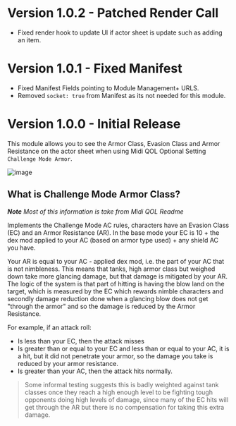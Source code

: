 # Version 1.0.2 - Patched Render Call
- Fixed render hook to update UI if actor sheet is update such as adding an item.

# Version 1.0.1 - Fixed Manifest
- Fixed Manifest Fields pointing to Module Management+ URLS.
- Removed `socket: true` from Manifest as its not needed for this module.

# Version 1.0.0 - Initial Release
This module allows you to see the Armor Class, Evasion Class and Armor Resistance on the actor sheet when using Midi QOL Optional Setting `Challenge Mode Armor`.

![image](https://user-images.githubusercontent.com/564874/152419970-d9bc3e5e-a7af-46fc-b2d0-fb22faf0fe28.png)

## What is Challenge Mode Armor Class?
***Note** Most of this information is take from Midi QOL Readme*

Implements the Challenge Mode AC rules, characters have an Evasion Class (EC) and an Armor Resistance (AR). In the base mode your EC is 10 + the dex mod applied to your AC (based on armor type used) + any shield AC you have.

Your AR is equal to your AC - applied dex mod, i.e. the part of your AC that is not nimbleness. This means that tanks, high armor class but weighed down take more glancing damage, but that damage is mitigated by your AR. The logic of the system is that part of hitting is having the blow land  on the target, which is measured by the EC which rewards nimble characters and secondly damage reduction done when a glancing blow does not get "through the armor" and so the damage is reduced by the Armor Resistance.

For example, if an attack roll:
- Is less than your EC, then the attack misses
- Is greater than or equal to your EC and less than or equal to your AC, it is a hit, but it did not penetrate your armor, so the damage you take is reduced by your armor resistance.
- Is greater than your AC, then the attack hits normally.

> Some informal testing suggests this is badly weighted against tank classes once they reach a high enough level to be fighting tough opponents doing high levels of damage, since many of the EC hits will get through the AR but there is no compensation for taking this extra damage.
